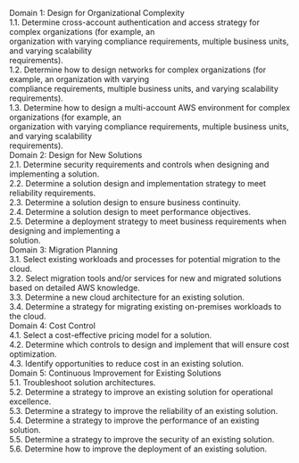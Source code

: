 Domain 1: Design for Organizational Complexity  
1.1. Determine cross-account authentication and access strategy for complex organizations (for example, an  
organization with varying compliance requirements, multiple business units, and varying scalability  
requirements).  
1.2. Determine how to design networks for complex organizations (for example, an organization with varying  
compliance requirements, multiple business units, and varying scalability requirements).  
1.3. Determine how to design a multi-account AWS environment for complex organizations (for example, an  
organization with varying compliance requirements, multiple business units, and varying scalability  
requirements).  
Domain 2: Design for New Solutions  
2.1. Determine security requirements and controls when designing and implementing a solution.  
2.2. Determine a solution design and implementation strategy to meet reliability requirements.  
2.3. Determine a solution design to ensure business continuity.  
2.4. Determine a solution design to meet performance objectives.  
2.5. Determine a deployment strategy to meet business requirements when designing and implementing a  
solution.  
Domain 3: Migration Planning  
3.1. Select existing workloads and processes for potential migration to the cloud.  
3.2. Select migration tools and/or services for new and migrated solutions based on detailed AWS knowledge.  
3.3. Determine a new cloud architecture for an existing solution.  
3.4. Determine a strategy for migrating existing on-premises workloads to the cloud.  
Domain 4: Cost Control  
4.1. Select a cost-effective pricing model for a solution.  
4.2. Determine which controls to design and implement that will ensure cost optimization.  
4.3. Identify opportunities to reduce cost in an existing solution.  
Domain 5: Continuous Improvement for Existing Solutions  
5.1. Troubleshoot solution architectures.  
5.2. Determine a strategy to improve an existing solution for operational excellence.  
5.3. Determine a strategy to improve the reliability of an existing solution.  
5.4. Determine a strategy to improve the performance of an existing solution.  
5.5. Determine a strategy to improve the security of an existing solution.  
5.6. Determine how to improve the deployment of an existing solution.  
